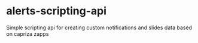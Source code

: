 # alerts-scripting-api
Simple scripting api for creating custom notifications  and slides data based on capriza zapps
